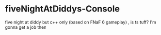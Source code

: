 # fiveNightAtDiddys-Console
five night at diddy but c++ only (based on FNaF 6 gameplay) , is ts tuff?
I'm gonna get a job then
